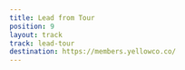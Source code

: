 ```yaml
---
title: Lead from Tour
position: 9
layout: track
track: lead-tour
destination: https://members.yellowco.co/
---
```


